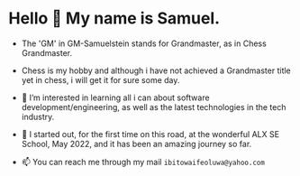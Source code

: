 <h1>Hello 👋 My name is Samuel.</h1>

- The 'GM' in GM-Samuelstein stands for Grandmaster, as in Chess Grandmaster.
- Chess is my hobby and although i have not achieved a Grandmaster title yet in chess, i will get it for sure some day.
 
- 👀 I’m interested in learning all i can about software development/engineering, as well as the latest technologies in the tech industry.
- 🌱 I started out, for the first time on this road, at the wonderful ALX SE School, May 2022, and it has been an amazing journey so far.
 
- 📫 You can reach me through my mail ```ibitowaifeoluwa@yahoo.com```

<!---
GM-Samuelstein/GM-Samuelstein is a ✨ special ✨ repository because its `README.md` (this file) appears on your GitHub profile.
You can click the Preview link to take a look at your changes.
--->
